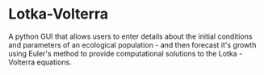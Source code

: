 # Lotka-Volterra
A python GUI that allows users to enter details about the initial conditions and parameters of an ecological population - and then forecast it's growth using Euler's method to provide computational solutions to the Lotka - Volterra equations.

